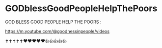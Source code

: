 # GODblessGoodPeopleHelpThePoors

GOD BLESS GOOD PEOPLE HELP THE POORS :

https://m.youtube.com/@goodnessinpeople/videos

✝️✝️✝️✝️✝️❤️❤️❤️❤️❤️👍👍👍👍👍
